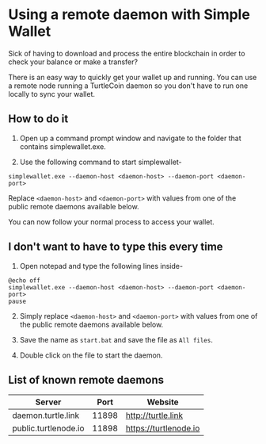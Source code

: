 # Using a remote daemon with Simple Wallet

Sick of having to download and process the entire blockchain in order to check your balance or make a transfer?

There is an easy way to quickly get your wallet up and running. You can use a remote node running a TurtleCoin daemon so you don't have to run one locally to sync your wallet.

## How to do it

1. Open up a command prompt window and navigate to the folder that contains simplewallet.exe.

1. Use the following command to start simplewallet-

```text
simplewallet.exe --daemon-host <daemon-host> --daemon-port <daemon-port>
```
Replace `<daemon-host>` and `<daemon-port>` with values from one of the public remote daemons available below.

You can now follow your normal process to access your wallet.


## I don't want to have to type this every time

1. Open notepad and type the following lines inside-

```text
@echo off
simplewallet.exe --daemon-host <daemon-host> --daemon-port <daemon-port>
pause
```

2. Simply replace `<daemon-host>` and `<daemon-port>` with values from one of the public remote daemons available below.

3. Save the name as `start.bat` and save the file as `All files`.

4. Double click on the file to start the daemon.

## List of known remote daemons

| Server | Port | Website |
|--|--|--|
| daemon.turtle.link | 11898 | http://turtle.link
| public.turtlenode.io | 11898 | https://turtlenode.io
